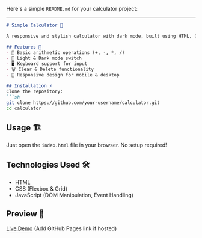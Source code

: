 Here's a simple `README.md` for your calculator project:  

---

```md
# Simple Calculator 🧮

A responsive and stylish calculator with dark mode, built using HTML, CSS, and JavaScript.

## Features 🚀
- 🔢 Basic arithmetic operations (+, -, *, /)
- 🎨 Light & Dark mode switch
- 🖥️ Keyboard support for input
- 🗑️ Clear & Delete functionality
- 📱 Responsive design for mobile & desktop

## Installation ⚡
Clone the repository:
```sh
git clone https://github.com/your-username/calculator.git
cd calculator
```

## Usage 🏗️
Just open the `index.html` file in your browser. No setup required!  

## Technologies Used 🛠️
- HTML
- CSS (Flexbox & Grid)
- JavaScript (DOM Manipulation, Event Handling)

## Preview 🌟
[Live Demo](#) (Add GitHub Pages link if hosted)

